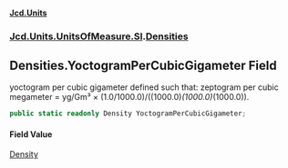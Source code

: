 #### [Jcd.Units](index.md 'index')
### [Jcd.Units.UnitsOfMeasure.SI](Jcd.Units.UnitsOfMeasure.SI.md 'Jcd.Units.UnitsOfMeasure.SI').[Densities](Densities.md 'Jcd.Units.UnitsOfMeasure.SI.Densities')

## Densities.YoctogramPerCubicGigameter Field

yoctogram per cubic gigameter defined such that: zeptogram per cubic megameter = yg/Gm³ ×
(1.0/1000.0)/((1000.0)*(1000.0)*(1000.0)).

```csharp
public static readonly Density YoctogramPerCubicGigameter;
```

#### Field Value
[Density](Density.md 'Jcd.Units.UnitTypes.Density')